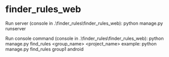 # finder_rules_web

Run server (console in .\finder_rules\finder_rules_web):
python manage.py runserver

Run console command (console in .\finder_rules\finder_rules_web):
python manage.py find_rules <group_name> <project_name>
example: python manage.py find_rules group1 android
